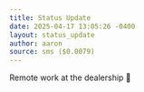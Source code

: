 ```yaml
---
title: Status Update
date: 2025-04-17 13:05:26 -0400
layout: status_update
author: aaron
source: sms ($0.0079)
---
```

Remote work at the dealership 🔧
